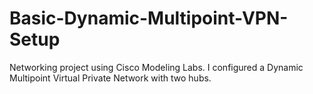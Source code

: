 # Basic-Dynamic-Multipoint-VPN-Setup
Networking project using Cisco Modeling Labs. I configured a Dynamic Multipoint Virtual Private Network with two hubs. 
